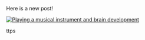 Here is a new post!

[![Playing a musical instrument and brain development](https://youtu.be/R0JKCYZ8hng)](https://youtu.be/R0JKCYZ8hng)

ttps<iframe width="560" height="315" src="h://www.youtube.com/embed/R0JKCYZ8hng" frameborder="0" allow="accelerometer; autoplay; encrypted-media; gyroscope; picture-in-picture" allowfullscreen></iframe>
